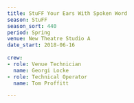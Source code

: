```yaml
---
title: StuFF Your Ears With Spoken Word
season: StuFF
season_sort: 440
period: Spring
venue: New Theatre Studio A
date_start: 2018-06-16
  
crew:
- role: Venue Technician
  name: Georgi Locke
- role: Technical Operator
  name: Tom Proffitt

---
```


